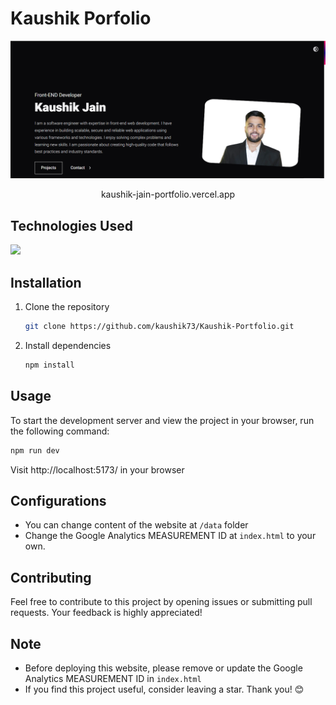 # Kaushik Porfolio

<center>
    <img src="/public/images/cover.png" alt="Kaushik Jain" />
</center>

<center>

kaushik-jain-portfolio.vercel.app

</center>

## Technologies Used

<img  src="https://skillicons.dev/icons?i=html,css,react,tailwind"/>

## Installation

1. Clone the repository

   ```bash
   git clone https://github.com/kaushik73/Kaushik-Portfolio.git
   ```

2. Install dependencies
   ```bash
   npm install
   ```

## Usage

To start the development server and view the project in your browser, run the following command:

```bash
npm run dev
```

Visit http://localhost:5173/ in your browser

## Configurations

- You can change content of the website at `/data` folder
- Change the Google Analytics MEASUREMENT ID at `index.html` to your own.

## Contributing

Feel free to contribute to this project by opening issues or submitting pull requests. Your feedback is highly appreciated!

## Note

- Before deploying this website, please remove or update the Google Analytics MEASUREMENT ID in `index.html`
- If you find this project useful, consider leaving a star. Thank you! 😊
